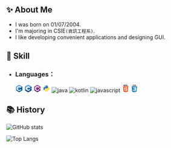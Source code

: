 ## ✨ About Me
- I was born on 01/07/2004.
- I'm majoring in CSIE`(資訊工程系)`.
- I like developing convenient applications and designing GUI.

## 🌱 Skill
- <h3 align="left">Languages：</h3>
  <p align="left">
    <img src="https://raw.githubusercontent.com/devicons/devicon/master/icons/c/c-original.svg" alt="c" width="20" height="20"/> </a>
    <img src="https://raw.githubusercontent.com/devicons/devicon/master/icons/cplusplus/cplusplus-original.svg" alt="cplusplus" width="20" height="20"/> </a>
    <img src="https://raw.githubusercontent.com/devicons/devicon/master/icons/csharp/csharp-original.svg" alt="csharp" width="20" height="20"/> </a>
    <img src="https://raw.githubusercontent.com/devicons/devicon/master/icons/python/python-original.svg" alt="python" width="20" height="20"/> </a>
    <img src="https://github.com/RayLonscholar/RayLonscholar/assets/89000042/7a67ee43-c412-4c82-abc7-f3f6257d0616" alt="java" width="20" height="20"/> </a>
    <img src="https://github.com/RayLonscholar/RayLonscholar/assets/89000042/a3522363-7046-401d-aae9-31ac980cdc73" alt="kotlin" width="20" height="20"/> </a>
    <img src="https://github.com/RayLonscholar/RayLonscholar/assets/89000042/284a3d71-7d0b-4c10-96e9-f43b88611086" alt="javascript" width="20" height="20"/> </a>
    <img src="https://raw.githubusercontent.com/devicons/devicon/master/icons/html5/html5-original-wordmark.svg" alt="html5" width="20" height="20"/> </a>
    <img src="https://raw.githubusercontent.com/devicons/devicon/master/icons/css3/css3-original-wordmark.svg" alt="css3" width="20" height="20"/>
  </p>
  
## 📚 History
![GitHub stats](https://github-readme-stats.vercel.app/api?username=RayLonscholar&count_private=true&show_icons=true&theme=tokyonight)

![Top Langs](https://github-readme-stats.vercel.app/api/top-langs/?username=RayLonscholar&layout=compact&theme=tokyonight)
